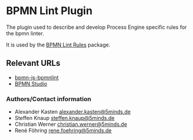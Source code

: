 # BPMN Lint Plugin

The plugin used to describe and develop Process Engine specific rules for the bpmn linter. 

It is used by the [BPMN Lint Rules](https://github.com/process-engine/bpmn-lint_rules) package.

## Relevant URLs 

- [bpmn-js-bpmnlint](https://github.com/process-engine/bpmn-js-bpmnlint)
- [BPMN Studio](https://github.com/process-engine/bpmn-studio)

### Authors/Contact information

- Alexander Kasten <alexander.kasten@5minds.de>
- Steffen Knaup <steffen.knaup@5minds.de>
- Christian Werner <christian.werner@5minds.de>
- René Föhring <rene.foehring@5minds.de>
